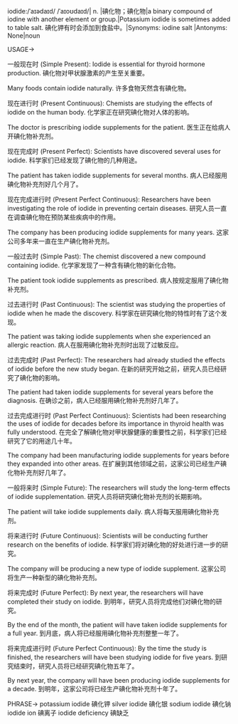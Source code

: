 iodide:/ˈaɪədaɪd/ /ˈaɪoʊdaɪd/| n. |碘化物；碘化物|a binary compound of iodine with another element or group.|Potassium iodide is sometimes added to table salt. 碘化钾有时会添加到食盐中。|Synonyms:  iodine salt |Antonyms: None|noun


USAGE->

一般现在时 (Simple Present):
Iodide is essential for thyroid hormone production. 碘化物对甲状腺激素的产生至关重要。

Many foods contain iodide naturally. 许多食物天然含有碘化物。


现在进行时 (Present Continuous):
Chemists are studying the effects of iodide on the human body. 化学家正在研究碘化物对人体的影响。

The doctor is prescribing iodide supplements for the patient. 医生正在给病人开碘化物补充剂。


现在完成时 (Present Perfect):
Scientists have discovered several uses for iodide. 科学家们已经发现了碘化物的几种用途。

The patient has taken iodide supplements for several months. 病人已经服用碘化物补充剂好几个月了。


现在完成进行时 (Present Perfect Continuous):
Researchers have been investigating the role of iodide in preventing certain diseases. 研究人员一直在调查碘化物在预防某些疾病中的作用。

The company has been producing iodide supplements for many years. 这家公司多年来一直在生产碘化物补充剂。


一般过去时 (Simple Past):
The chemist discovered a new compound containing iodide. 化学家发现了一种含有碘化物的新化合物。

The patient took iodide supplements as prescribed. 病人按规定服用了碘化物补充剂。


过去进行时 (Past Continuous):
The scientist was studying the properties of iodide when he made the discovery. 科学家在研究碘化物的特性时有了这个发现。

The patient was taking iodide supplements when she experienced an allergic reaction. 病人在服用碘化物补充剂时出现了过敏反应。


过去完成时 (Past Perfect):
The researchers had already studied the effects of iodide before the new study began. 在新的研究开始之前，研究人员已经研究了碘化物的影响。

The patient had taken iodide supplements for several years before the diagnosis. 在确诊之前，病人已经服用碘化物补充剂好几年了。


过去完成进行时 (Past Perfect Continuous):
Scientists had been researching the uses of iodide for decades before its importance in thyroid health was fully understood. 在完全了解碘化物对甲状腺健康的重要性之前，科学家们已经研究了它的用途几十年。

The company had been manufacturing iodide supplements for years before they expanded into other areas. 在扩展到其他领域之前，这家公司已经生产碘化物补充剂好几年了。


一般将来时 (Simple Future):
The researchers will study the long-term effects of iodide supplementation. 研究人员将研究碘化物补充剂的长期影响。

The patient will take iodide supplements daily. 病人将每天服用碘化物补充剂。


将来进行时 (Future Continuous):
Scientists will be conducting further research on the benefits of iodide. 科学家们将对碘化物的好处进行进一步的研究。

The company will be producing a new type of iodide supplement. 这家公司将生产一种新型的碘化物补充剂。


将来完成时 (Future Perfect):
By next year, the researchers will have completed their study on iodide. 到明年，研究人员将完成他们对碘化物的研究。

By the end of the month, the patient will have taken iodide supplements for a full year. 到月底，病人将已经服用碘化物补充剂整整一年了。


将来完成进行时 (Future Perfect Continuous):
By the time the study is finished, the researchers will have been studying iodide for five years. 到研究结束时，研究人员将已经研究碘化物五年了。

By next year, the company will have been producing iodide supplements for a decade. 到明年，这家公司将已经生产碘化物补充剂十年了。


PHRASE->
potassium iodide 碘化钾
silver iodide 碘化银
sodium iodide 碘化钠
iodide ion 碘离子
iodide deficiency 碘缺乏
